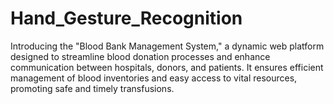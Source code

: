 # Hand_Gesture_Recognition
 Introducing the "Blood Bank Management System," a dynamic web platform designed to streamline blood donation processes and enhance communication between hospitals, donors, and patients. It ensures efficient management of blood inventories and easy access to vital resources, promoting safe and timely transfusions.
